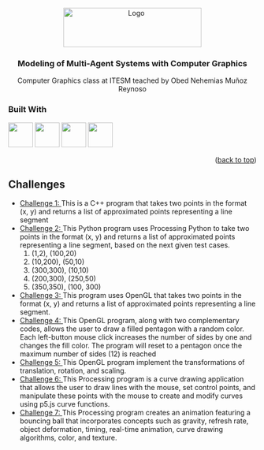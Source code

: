 <div id="top"></div>

<br />

<div align="center">
  <a href="https://github.com/sayuri-gui/ChallengeAlgorithms.git">
    <img src="https://javier.rodriguez.org.mx/itesm/2014/tecnologico-de-monterrey-blue.png" alt="Logo" width="280" height="80">
  </a>
<h3 align="center">Modeling of Multi-Agent Systems with Computer
Graphics</h3>
  <p align="center">
        Computer Graphics class at ITESM teached by Obed Nehemias Muñoz Reynoso
</div>

### Built With


<div>
<img width="50px" height="50px" src="https://ico.now.sh/opengl/5586A4"/>
<img width="50px" height="50px" src="https://skillicons.dev/icons?i=cpp"/>
<img width="50px" height="50px" src="https://skillicons.dev/icons?i=js"/>
<img width="50px" height="50px" src="https://skillicons.dev/icons?i=py"/>
</div>

<p align="right">(<a href="#top">back to top</a>)</p>

## Challenges
- [Challenge 1: ](https://github.com/sayuri-gui/ChallengeAlgorithms/blob/main/challenge1.cpp) This is a C++ program that takes two points in the format (x, y) and returns a list of approximated points representing a line segment
- [Challenge 2: ](https://github.com/sayuri-gui/ChallengeAlgorithms/blob/main/challenge2.py) This Python program uses Processing Python to take two points in the format (x, y) and returns a list of approximated points representing a line segment, based on the next given test cases.
    1. (1,2),  (100,20)
    2. (10,200), (50,10)
    3. (300,300), (10,10)
    4. (200,300), (250,50)
    5. (350,350), (100, 300)
- [Challenge 3: ](https://github.com/sayuri-gui/ChallengeAlgorithms/tree/main/challenge3) 
This program uses OpenGL that takes two points in the format (x, y) and returns a list of approximated points representing a line segment.
- [Challenge 4: ](https://github.com/sayuri-gui/ChallengeAlgorithms/tree/main/Challenge4) 
This OpenGL program, along with two complementary codes, allows the user to draw a filled pentagon with a random color. Each left-button mouse click increases the number of sides by one and changes the fill color. The program will reset to a pentagon once the maximum number of sides (12) is reached
- [Challenge 5: ](https://github.com/sayuri-gui/ChallengeAlgorithms/tree/main/Challenge5) 
This OpenGL program implement the transformations of translation, rotation, and scaling.
- [Challenge 6: ](https://github.com/sayuri-gui/ChallengeAlgorithms/tree/main/Challenge6) This Processing program is a curve drawing application that allows the user to draw lines with the mouse, set control points, and manipulate these points with the mouse to create and modify curves using p5.js curve functions.
- [Challenge 7: ](https://github.com/sayuri-gui/ChallengeAlgorithms/tree/main/Challenge7)This Processing program creates an animation featuring a bouncing ball that incorporates concepts such as gravity, refresh rate, object deformation, timing, real-time animation, curve drawing algorithms, color, and texture.
